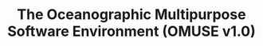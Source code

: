 ---
authors: I. Pelupessy, B. van Werkhoven, A.K. van Elteren, J. Viebahn, A. Candy, S.F. Portegies Zwart, and H.A. Dijkstra
title: "The Oceanographic Multipurpose Software Environment (OMUSE v1.0)"
journal: "Geoscientific Model Development"
year: 2017
---